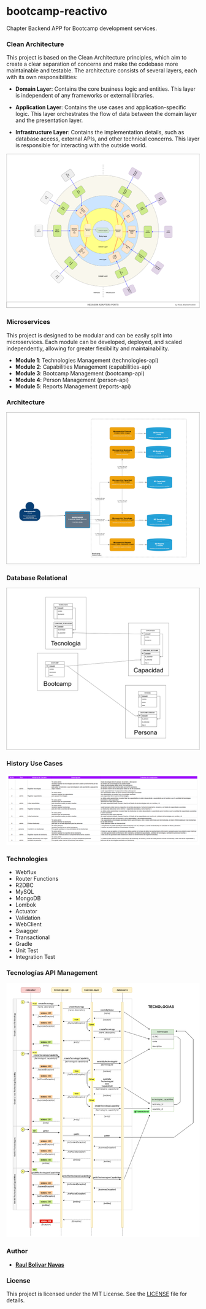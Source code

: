 # bootcamp-reactivo

Chapter Backend APP for Bootcamp development services.

### Clean Architecture

This project is based on the Clean Architecture principles, which aim to create a clear separation of concerns and make the codebase more maintainable and testable. The architecture consists of several layers, each with its own responsibilities:

- **Domain Layer**: Contains the core business logic and entities. This layer is independent of any frameworks or external libraries.


- **Application Layer**: Contains the use cases and application-specific logic. This layer orchestrates the flow of data between the domain layer and the presentation layer.


- **Infrastructure Layer**: Contains the implementation details, such as database access, external APIs, and other technical concerns. This layer is responsible for interacting with the outside world.

![hexagon-adapters-ports.drawio.png](assets/hexagon-adapters-ports.drawio.png)

### Microservices

This project is designed to be modular and can be easily split into microservices. Each module can be developed, deployed, and scaled independently, allowing for greater flexibility and maintainability.

- **Module 1**: Technologies Management (technologies-api)
- **Module 2**: Capabilities Management (capabilities-api)
- **Module 3**: Bootcamp Management (bootcamp-api)
- **Module 4**: Person Management (person-api)
- **Module 5**: Reports Management (reports-api)

### Architecture

![Reactive-arquitectura.png](assets/reactive-arquitectura.png)

### Database Relational

![Arquitectura-BD relacional.drawio.png](Arquitectura-BD%20relacional.drawio.png)

### History Use Cases

![HUs.png](assets/hus.png)

### Technologies

- Webflux
- Router Functions
- R2DBC
- MySQL
- MongoDB
- Lombok
- Actuator
- Validation
- WebClient
- Swagger
- Transactional
- Gradle
- Unit Test
- Integration Test

### Tecnologías API Management

![flow-tecnologias-api-servicio.png](assets/flow-tecnologias-api-servicio.png)

### Author

- **[Raul Bolivar Navas](https://github.com/raulrobinson/reto-backend-reactivo)**

### License

This project is licensed under the MIT License. See the [LICENSE](LICENSE) file for details.


